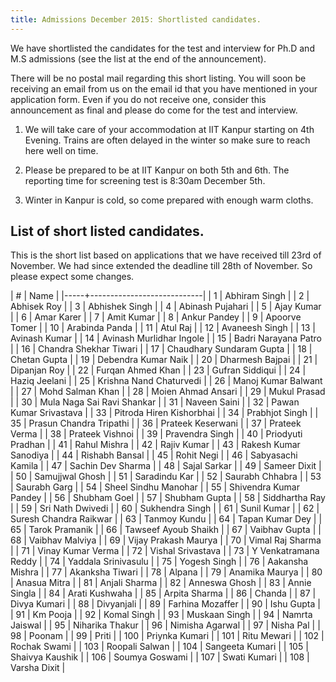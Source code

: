 ```yaml
---
title: Admissions December 2015: Shortlisted candidates.
---
```


We have shortlisted the candidates for the test and interview for Ph.D
and M.S admissions (see the list at the end of the announcement).

<!--more-->

There will be no postal mail regarding this short listing. You will
soon be receiving an email from us on the email id that you have
mentioned in your application form. Even if you do not receive one,
consider this announcement as final and please do come for the test
and interview.

1. We will take care of your accommodation at IIT Kanpur starting on
   4th Evening. Trains are often delayed in the winter so make sure to
   reach here well on time.

2. Please be prepared to be at IIT Kanpur on both 5th and 6th.
   The reporting time for screening test is 8:30am December 5th.

3. Winter in Kanpur is cold, so come prepared with enough warm cloths.


## List of short listed candidates.

This is the short list based on applications that we have received
till 23rd of November. We had since extended the deadline till 28th of
November. So please expect some changes.


|   # | Name                       |
|-----+----------------------------|
|   1 | Abhiram Singh              |
|   2 | Abhisek Roy                |
|   3 | Abhishek Singh             |
|   4 | Abinash Pujahari           |
|   5 | Ajay Kumar                 |
|   6 | Amar Karer                 |
|   7 | Amit Kumar                 |
|   8 | Ankur Pandey               |
|   9 | Apoorve Tomer              |
|  10 | Arabinda Panda             |
|  11 | Atul Raj                   |
|  12 | Avaneesh Singh             |
|  13 | Avinash Kumar              |
|  14 | Avinash Murlidhar Ingole   |
|  15 | Badri Narayana Patro       |
|  16 | Chandra Shekhar Tiwari     |
|  17 | Chaudhary Sundaram Gupta   |
|  18 | Chetan Gupta               |
|  19 | Debendra Kumar Naik        |
|  20 | Dharmesh Bajpai            |
|  21 | Dipanjan Roy               |
|  22 | Furqan Ahmed Khan          |
|  23 | Gufran Siddiqui            |
|  24 | Haziq Jeelani              |
|  25 | Krishna Nand Chaturvedi    |
|  26 | Manoj Kumar Balwant        |
|  27 | Mohd Salman Khan           |
|  28 | Moien Ahmad Ansari         |
|  29 | Mukul Prasad               |
|  30 | Mula Naga Sai Ravi Shankar |
|  31 | Naveen Saini               |
|  32 | Pawan Kumar Srivastava     |
|  33 | Pitroda Hiren Kishorbhai   |
|  34 | Prabhjot Singh             |
|  35 | Prasun Chandra Tripathi    |
|  36 | Prateek Keserwani          |
|  37 | Prateek Verma              |
|  38 | Prateek Vishnoi            |
|  39 | Pravendra Singh            |
|  40 | Priodyuti Pradhan          |
|  41 | Rahul Mishra               |
|  42 | Rajiv Kumar                |
|  43 | Rakesh Kumar Sanodiya      |
|  44 | Rishabh Bansal             |
|  45 | Rohit Negi                 |
|  46 | Sabyasachi Kamila          |
|  47 | Sachin Dev Sharma          |
|  48 | Sajal Sarkar               |
|  49 | Sameer Dixit               |
|  50 | Samujjwal Ghosh            |
|  51 | Saradindu Kar              |
|  52 | Saurabh Chhabra            |
|  53 | Saurabh Garg               |
|  54 | Sheel Sindhu Manohar       |
|  55 | Shivendra Kumar Pandey     |
|  56 | Shubham Goel               |
|  57 | Shubham Gupta              |
|  58 | Siddhartha Ray             |
|  59 | Sri Nath Dwivedi           |
|  60 | Sukhendra Singh            |
|  61 | Sunil Kumar                |
|  62 | Suresh Chandra Raikwar     |
|  63 | Tanmoy Kundu               |
|  64 | Tapan Kumar Dey            |
|  65 | Tarok Pramanik             |
|  66 | Tawseef Ayoub Shaikh       |
|  67 | Vaibhav Gupta              |
|  68 | Vaibhav Malviya            |
|  69 | Vijay Prakash Maurya       |
|  70 | Vimal Raj Sharma           |
|  71 | Vinay Kumar Verma          |
|  72 | Vishal Srivastava          |
|  73 | Y Venkatramana Reddy       |
|  74 | Yaddala Srinivasulu        |
|  75 | Yogesh Singh               |
|  76 | Aakansha Mishra            |
|  77 | Akanksha Tiwari            |
|  78 | Alpana                     |
|  79 | Anamika Maurya             |
|  80 | Anasua Mitra               |
|  81 | Anjali Sharma              |
|  82 | Anneswa Ghosh              |
|  83 | Annie Singla               |
|  84 | Arati Kushwaha             |
|  85 | Arpita Sharma              |
|  86 | Chanda                     |
|  87 | Divya Kumari               |
|  88 | Divyanjali                 |
|  89 | Farhina Mozaffer           |
|  90 | Ishu Gupta                 |
|  91 | Km Pooja                   |
|  92 | Komal Singh                |
|  93 | Muskaan Singh              |
|  94 | Namrta Jaiswal             |
|  95 | Niharika Thakur            |
|  96 | Nimisha Agarwal            |
|  97 | Nisha Pal                  |
|  98 | Poonam                     |
|  99 | Priti                      |
| 100 | Priynka Kumari             |
| 101 | Ritu Mewari                |
| 102 | Rochak Swami               |
| 103 | Roopali Salwan             |
| 104 | Sangeeta Kumari            |
| 105 | Shaivya Kaushik            |
| 106 | Soumya Goswami             |
| 107 | Swati Kumari               |
| 108 | Varsha Dixit               |
